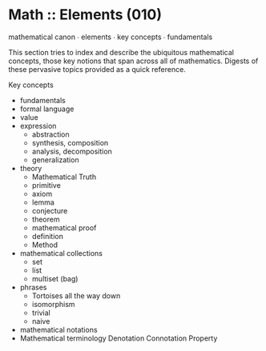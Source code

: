 # Math :: Elements (010)
mathematical canon ∙ elements ∙ key concepts ∙ fundamentals


This section tries to index and describe the ubiquitous mathematical concepts, those key notions that span across all of mathematics. Digests of these pervasive topics provided as a quick reference.


Key concepts
- fundamentals
- formal language
- value
- expression
  - abstraction
  - synthesis, composition
  - analysis, decomposition
  - generalization
- theory
  - Mathematical Truth
  - primitive
  - axiom
  - lemma
  - conjecture
  - theorem
  - mathematical proof
  - definition
  - Method
- mathematical collections
  - set
  - list
  - multiset (bag)
- phrases
  - Tortoises all the way down
  - isomorphism
  - trivial
  - naive
- mathematical notations
- Mathematical terminology
Denotation
Connotation
Property
